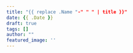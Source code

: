 ```yaml
---
title: "{{ replace .Name "-" " " | title }}"
date: {{ .Date }}
draft: true
tags: []
author: ""
featured_image: ''
---
```


